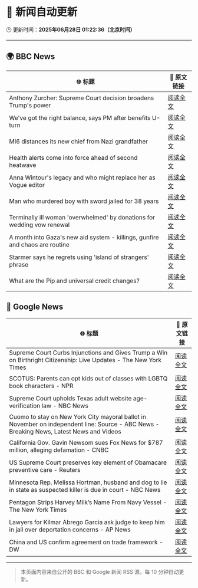 # 🧠 新闻自动更新

🕒 更新时间：**2025年06月28日 01:22:36（北京时间）**

---

## 🌍 BBC News

| 🌐 标题 | 🔗 原文链接 |
|--------|-------------|
| Anthony Zurcher: Supreme Court decision broadens Trump's power | [阅读全文](https://www.bbc.com/news/articles/cj9velv7z4no) |
| We've got the right balance, says PM after benefits U-turn | [阅读全文](https://www.bbc.com/news/articles/cd78vyl3yvlo) |
| MI6 distances its new chief from Nazi grandfather | [阅读全文](https://www.bbc.com/news/articles/c0l406gpydgo) |
| Health alerts come into force ahead of second heatwave | [阅读全文](https://www.bbc.com/news/articles/cy4y8exrw0zo) |
| Anna Wintour's legacy and who might replace her as Vogue editor | [阅读全文](https://www.bbc.com/news/articles/c3envvyvqydo) |
| Man who murdered boy with sword jailed for 38 years | [阅读全文](https://www.bbc.com/news/articles/cvg977nkl9xo) |
| Terminally ill woman 'overwhelmed' by donations for wedding vow renewal | [阅读全文](https://www.bbc.com/news/articles/crmvjpdgx20o) |
| A month into Gaza's new aid system - killings, gunfire and chaos are routine | [阅读全文](https://www.bbc.com/news/articles/cwygezz3gx7o) |
| Starmer says he regrets using 'island of strangers' phrase | [阅读全文](https://www.bbc.com/news/articles/cj3rxrg2pnjo) |
| What are the Pip and universal credit changes? | [阅读全文](https://www.bbc.com/news/articles/cj924xvzrr2o) |

## 📰 Google News

| 🌐 标题 | 🔗 原文链接 |
|--------|-------------|
| Supreme Court Curbs Injunctions and Gives Trump a Win on Birthright Citizenship: Live Updates - The New York Times | [阅读全文](https://news.google.com/rss/articles/CBMihgFBVV95cUxPZy1mUWUtQXEyMjYxbjZfZlFFVTlCbVRUSGVNTUtudWQ3X3o3VVBmMXR3RHZjQ0FTRHEtZ1pSWEFMUWRRMWlIQnBWZmRRQXVVQ3BPdVVyUmlxaUd3dWpZRTdaQzZCcTNfTmowOFRLSERfRFVuQ1IybVVkU3JRbWhzQ3E1LXladw?oc=5) |
| SCOTUS: Parents can opt kids out of classes with LGBTQ book characters - NPR | [阅读全文](https://news.google.com/rss/articles/CBMidkFVX3lxTFA3RzJQckhHR3NwUkdMNWthdUMxU2MteF9vaFpGZHh3YTRlYlhWWFdZaVFqTF85NXFtTGlKbnRxdE1QU09Nd05qLWVoOUY2NHFyYjJ1dWtRdlRDRXZKQkxsUjdGaVlNSjhvNEdkN0FwX1J3WWdwanc?oc=5) |
| Supreme Court upholds Texas adult website age-verification law - NBC News | [阅读全文](https://news.google.com/rss/articles/CBMivAFBVV95cUxPeThhLWFJbmVXSWVzdnZyWE5zMEtpSHVULURzZTVsRmZOU05Rcmd5UWtaOFE2TE5vdnctaTlGTHNQdW4yYVRKSWFTc05GMFc1aFZFemlDZlVLVS1PQWZNdlBkeUtWc0pKWDVpUFRveUFsQ2J2WHMyM1B3NHNSWmprZHFKb01FT1Y4bDlaUVdTX2t0YjZvNkFQZzZDRFh6cUJYNy1kdmV6SXlBOTd0dXplMnZuaVcyTXgyM0RZTtIBVkFVX3lxTFBiVWJzSDlaN0NUeEdfYkZWNHBjUlpYVUl0QWZPdFFsWXN3UVg3czVOT1JnbEZjUVJ2OU84OWRibWxkSWRsRk1oYVR0X193TUdLYzJXUlhn?oc=5) |
| Cuomo to stay on New York City mayoral ballot in November on independent line: Source - ABC News - Breaking News, Latest News and Videos | [阅读全文](https://news.google.com/rss/articles/CBMioAFBVV95cUxOMU5BWlBtN012TEo5TjYtRFUwUWU3dWJyRzNEd1ZHQmhJbF96RkotbGtpQkJvQkJwbjMyaEJUaG5xQzdmamp2eVZmcU9rWFl0SjZsc3kxYi03b0trTkRLdnY3OGZ0NWRlcGVTWTJXdThaT1JGTWR1U09xOG9hNXdfb0pzRElEbUtlb0ZaaXozMHU4aHVXaTkxRWlwenZObDNh0gGmAUFVX3lxTFBydnJHWkNYeVdZeEl5ZE5HQWtwZlFhdWx6OTVYMkRCMmE4d0kxNWdMMEo3YVcxMkY4dnZDWTNmUFM0NXRmQ0JGWmtZakdvU2U4YWNFWHN1MU5VMWhtaUR6eE1FYTVWVWZkSlBaaVUxSlhkdk92TEdUcmFHanViX25LVi13OUkxemk5LTN3NGRaa3lFRm5pdVJHMDN0SXc5VDNPZ1BtQUE?oc=5) |
| California Gov. Gavin Newsom sues Fox News for $787 million, alleging defamation - CNBC | [阅读全文](https://news.google.com/rss/articles/CBMie0FVX3lxTE5tUkFEamtVOElRUURqSUpIR2llMDdhblp5cDJvYlAzZlplWnItczV4OFprUjFTRkFaZVZldFFNLWRPU29PdE1YeFV3a2Z5VEtMeG1aYldrempyVGgycEZRWTd4WDU2cGc3Rk55dFNvd0RYZkRNdXNxS0J6QdIBgAFBVV95cUxPMFk0YmFPUW5VYlZnRXFZWnJDQWMzSHJ5dVNPT1hjOWtQOGtVU0lfeXRRTTBLSHFDYmJtaFZyUW85bkY0RGszcGJPUWluSGI3NUljc2VNeUxRY3RhYUpFNWZkU2ZKVFRMTUhQTXpycXZEQVpXZDVkSUdXNi1KdFExcw?oc=5) |
| US Supreme Court preserves key element of Obamacare preventive care - Reuters | [阅读全文](https://news.google.com/rss/articles/CBMivAFBVV95cUxQd2o0amQ4ZE50S05GOGlnc3pnWjY1dm5KZ3BtRWFuaWhVbE1wdEFuRk05RFJSaWZDWVpUSG8zOFZXOTdCUEtrVzlRSE5Jb2RBSVlLbjFZbXlia3ozVFFIRXRkRUU5WmwxaEFJYUVUQWdfOFV3bzQxY1hoZE12SUxGZDR1UERyV0RvbHlJdE80SXlLdEI1V3BhbXV3ZVAyV2ZuZmFQQndYOUkwME5IbDlabU95QmRZdGl5YzlVSg?oc=5) |
| Minnesota Rep. Melissa Hortman, husband and dog to lie in state as suspected killer is due in court - NBC News | [阅读全文](https://news.google.com/rss/articles/CBMiugFBVV95cUxPS3UyRGk5N0NVaU5fNms5clFwdjE3ak85R3NqaTVUbmVIQUlsSF9hZ1hldGpsazVYcnJ3TFRPbnloTEhNdFlRVXRPSi00TXlvQVI2a3lQdFN4RERLRnNuR3NPODQyakZUU0FaZ01FWlJRc0RnQ0xOcEE0bFhOQnNwRVoyS2tzZi15ZWtZWmhNVzNOc2FiN2hVWEkzUGxzaUtmMzI5aVVCVWF1ZFFBbUNUcUdiaUF0ZVRLemfSAVZBVV95cUxNOEpmWjNOVVAwNU9xMGNmVEY3R1h5azRFOXJURXIxcm5LNi1pTmJ6VTlIUUFHTGRqOWg5bGp0RlEtSldNc2J4dkVqTjdrdDhDek1iZHVPZw?oc=5) |
| Pentagon Strips Harvey Milk’s Name From Navy Vessel - The New York Times | [阅读全文](https://news.google.com/rss/articles/CBMilgFBVV95cUxPZms4NkxTLUl1MERYaGQ0UkJhYWl3MEt1OXNiemI1RGtlRmNpUjBja2M1Z0l6dWNMSENpaTRoc24tMV9XMHNJdmlKYUFOdE9UYURMUWxzTFVoN2tTR282Vk4xelFueks0QVgtVmttTGlxRzJMV2N0Sl85Nlo4ODRLMUd1enMwU19vY3dZNDhVNk1ST1IzTWc?oc=5) |
| Lawyers for Kilmar Abrego Garcia ask judge to keep him in jail over deportation concerns - AP News | [阅读全文](https://news.google.com/rss/articles/CBMitgFBVV95cUxQcURwMTc2ZTFjOU5STUpUZTZscGdBYnFzTzM5cDFlckJ5Vmx0VmJUMmhPMUVRNHJ6cmdrTVYwd2ZGcXF3eTd6dnktZlhuUUZfemRqRlJFVGtZd0lMdDJOYXVhX2t4blJnNzZ6SGFGRWNoUVhrUVJzNGlnZGgzYkxDWU1rbldocXF4VERHNGVTMEVvelZ5eFJqWXkxUXRqQndOUndkcU1mSEhYTUJLalhfczVjQUZEUQ?oc=5) |
| China and US confirm agreement on trade framework - DW | [阅读全文](https://news.google.com/rss/articles/CBMiigFBVV95cUxOSlhpRll2QkhwdWRGMzlLbU5MblIyQlk3UDB1bXNHOFlTT1ZZWS1fLTR2cDdIUjNWa2UtdEI4UmZYcUNoY2YtRG9XZGF6VHFXSUw2MnRGX3REZFBYa3VCYnVwbmJRWHZibUQ4TjMwVGtNdldLU1lrVkFVVG9kbm16ZEpYUXBlME5uWkHSAYoBQVVfeXFMT0N4RmxDLWJ6LXZUT3pjSzhnTnBJZEhpWE1aQTQ4UHlkQTAxSDRYRzJsUkt5XzlXM2xrd3ZEYTFJWDg1MlpXbWh6TmhmWjNhQklTeFFLQklScnhpTnB2WmZlQXRzcDlOQ0Rpdl9lczlQMXh0VFZ3bEcyOFFQazh2YjVGa0dESTAybGF3?oc=5) |

---
> 本页面内容来自公开的 BBC 和 Google 新闻 RSS 源，每 10 分钟自动更新。